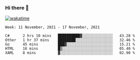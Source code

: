 ### Hi there 👋

[![wakatime](https://wakatime.com/badge/user/1c39c599-5497-41b9-a5be-2c4676e7fd23.svg)](https://wakatime.com/@1c39c599-5497-41b9-a5be-2c4676e7fd23)
<!--START_SECTION:waka-->
```text
Week: 11 November, 2021 - 17 November, 2021

C#      2 hrs 10 mins   ██████████▓░░░░░░░░░░░░░░   43.28 % 
Other   1 hr 37 mins    ████████░░░░░░░░░░░░░░░░░   32.46 % 
Go      45 mins         ███▓░░░░░░░░░░░░░░░░░░░░░   15.21 % 
HTML    16 mins         █▒░░░░░░░░░░░░░░░░░░░░░░░   05.40 % 
XAML    8 mins          ▓░░░░░░░░░░░░░░░░░░░░░░░░   02.90 % 
```
<!--END_SECTION:waka-->
